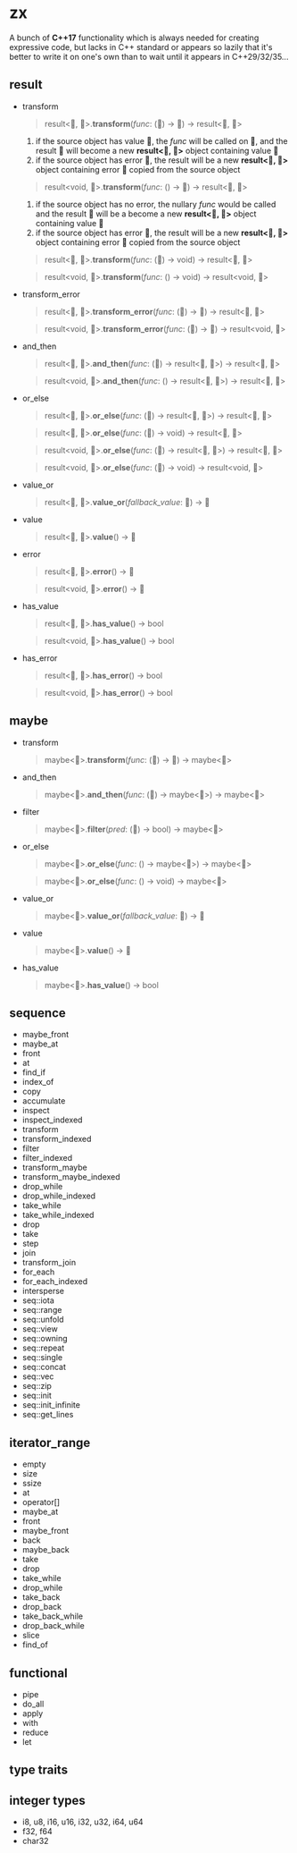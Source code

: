 # zx

A bunch of **C++17** functionality which is always needed for creating expressive code, but lacks in C++ standard or appears so lazily that it's better to write it on one's own than to wait until it appears in C++29/32/35...

## result
  - transform

    > result<🍏, 🍅>.**transform**(_func_: (🍏) -> 🍌) -> result<🍌, 🍅>

    1. if the source object has value 🍏, the _func_ will be called on 🍏, and the result 🍌 will become a new **result<🍌, 🍅>** object containing value 🍌
    2. if the source object has error 🍅, the result will be a new **result<🍌, 🍅>** object containing error 🍅 copied from the source object

    > result<void, 🍅>.**transform**(_func_: () -> 🍌) -> result<🍌, 🍅>

    1. if the source object has no error, the nullary _func_ would be called and the result 🍌 will be a become a new **result<🍌, 🍅>** object containing value 🍌
    2. if the source object has error 🍅, the result will be a new **result<🍌, 🍅>** object containing error 🍅 copied from the source object

    > result<🍏, 🍅>.**transform**(_func_: (🍏) -> void) -> result<🍏, 🍅>

    > result<void, 🍅>.**transform**(_func_: () -> void) -> result<void, 🍅>

  - transform_error

    > result<🍏, 🍅>.**transform_error**(_func_: (🍅) -> 🍒) -> result<🍏, 🍒>

    > result<void, 🍅>.**transform_error**(_func_: (🍅) -> 🍒) -> result<void, 🍒>

  - and_then

    > result<🍏, 🍅>.**and_then**(_func_: (🍏) -> result<🍌, 🍅>) -> result<🍌, 🍅>

    > result<void, 🍅>.**and_then**(_func_: () -> result<🍌, 🍅>) -> result<🍌, 🍅>

  - or_else

    > result<🍏, 🍅>.**or_else**(_func_: (🍅) -> result<🍏, 🍅>) -> result<🍏, 🍅>

    > result<🍏, 🍅>.**or_else**(_func_: (🍅) -> void) -> result<🍏, 🍅>

    > result<void, 🍅>.**or_else**(_func_: (🍅) -> result<🍏, 🍅>) -> result<🍏, 🍅>

    > result<void, 🍅>.**or_else**(_func_: (🍅) -> void) -> result<void, 🍅>

  - value_or

    > result<🍏, 🍅>.**value_or**(_fallback_value_: 🍏) -> 🍏

  - value

    > result<🍏, 🍅>.**value**() -> 🍏

  - error

    > result<🍏, 🍅>.**error**() -> 🍅

    > result<void, 🍅>.**error**() -> 🍅

  - has_value

    > result<🍏, 🍅>.**has_value**() -> bool

    > result<void, 🍅>.**has_value**() -> bool

  - has_error

    > result<🍏, 🍅>.**has_error**() -> bool

    > result<void, 🍅>.**has_error**() -> bool

## maybe
  - transform

    > maybe<🍏>.**transform**(_func_: (🍏) -> 🍊) -> maybe<🍊>

  - and_then

    > maybe<🍏>.**and_then**(_func_: (🍏) -> maybe<🍊>) -> maybe<🍊>

  - filter

    > maybe<🍏>.**filter**(_pred_: (🍏) -> bool) -> maybe<🍏>

  - or_else

    > maybe<🍏>.**or_else**(_func_: () -> maybe<🍏>) -> maybe<🍏>

    > maybe<🍏>.**or_else**(_func_: () -> void) -> maybe<🍏>

  - value_or

    > maybe<🍏>.**value_or**(_fallback_value_: 🍏) -> 🍏

  - value

    > maybe<🍏>.**value**() -> 🍏

  - has_value

    > maybe<🍏>.**has_value**() -> bool

## sequence
  - maybe_front
  - maybe_at
  - front
  - at
  - find_if
  - index_of
  - copy
  - accumulate
  - inspect
  - inspect_indexed
  - transform
  - transform_indexed
  - filter
  - filter_indexed
  - transform_maybe
  - transform_maybe_indexed
  - drop_while
  - drop_while_indexed
  - take_while
  - take_while_indexed
  - drop
  - take
  - step
  - join
  - transform_join
  - for_each
  - for_each_indexed
  - intersperse
  - seq::iota
  - seq::range
  - seq::unfold
  - seq::view
  - seq::owning
  - seq::repeat
  - seq::single
  - seq::concat
  - seq::vec
  - seq::zip
  - seq::init
  - seq::init_infinite
  - seq::get_lines

## iterator_range
  - empty
  - size
  - ssize
  - at
  - operator[]
  - maybe_at
  - front
  - maybe_front
  - back
  - maybe_back
  - take
  - drop
  - take_while
  - drop_while
  - take_back
  - drop_back
  - take_back_while
  - drop_back_while
  - slice
  - find_of

## functional
  - pipe
  - do_all
  - apply
  - with
  - reduce
  - let

## type traits

## integer types
  - i8, u8, i16, u16, i32, u32, i64, u64
  - f32, f64
  - char32
